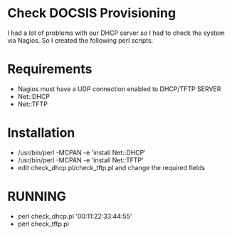 # Check DOCSIS Provisioning

I had a lot of problems with our DHCP server so I had to check the system via Nagios. So I created the following perl scripts.

# Requirements
- Nagios must have a UDP connection enabled to DHCP/TFTP SERVER
- Net::DHCP
- Net::TFTP

# Installation
- /usr/bin/perl -MCPAN -e 'install Net::DHCP'
- /usr/bin/perl -MCPAN -e 'install Net::TFTP'
- edit check_dhcp.pl/check_tftp.pl and change the required fields

# RUNNING
- perl check_dhcp.pl '00:11:22:33:44:55' 
- perl check_tftp.pl
